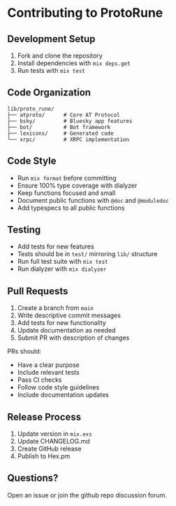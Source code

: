 # Contributing to ProtoRune

## Development Setup

1. Fork and clone the repository
2. Install dependencies with `mix deps.get`
3. Run tests with `mix test`

## Code Organization

```
lib/proto_rune/
├── atproto/      # Core AT Protocol 
├── bsky/         # Bluesky app features
├── bot/          # Bot framework
├── lexicons/     # Generated code
└── xrpc/         # XRPC implementation
```

## Code Style

- Run `mix format` before committing 
- Ensure 100% type coverage with dialyzer
- Keep functions focused and small
- Document public functions with `@doc` and `@moduledoc`
- Add typespecs to all public functions

## Testing

- Add tests for new features
- Tests should be in `test/` mirroring `lib/` structure
- Run full test suite with `mix test`
- Run dialyzer with `mix dialyzer`

## Pull Requests

1. Create a branch from `main`
2. Write descriptive commit messages 
3. Add tests for new functionality
4. Update documentation as needed
5. Submit PR with description of changes

PRs should:
- Have a clear purpose
- Include relevant tests
- Pass CI checks
- Follow code style guidelines
- Include documentation updates

## Release Process 

1. Update version in `mix.exs`
2. Update CHANGELOG.md
3. Create GitHub release
4. Publish to Hex.pm

## Questions?

Open an issue or join the github repo discussion forum.
